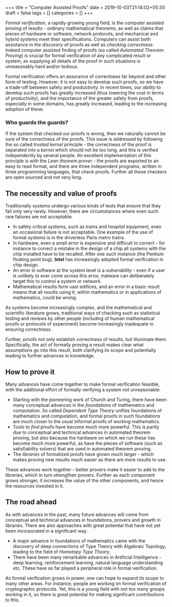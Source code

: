 +++
title = "Computer Assisted Proofs"
date = 2019-10-03T21:14:02+05:30
draft = false
tags = []
categories = []
+++ 

_Formal verification_, a rapidly growing young field, is the computer assisted proving of results - ordinary mathematical theorems, as well as claims that pieces of hardware or software, network protocols, and mechanical and hybrid systems meet their specifications. Computers can assist both assistance in the  _discovery_ of proofs as well as _checking correctness_. Indeed computer assisted finding of proofs (so called _Automated Theorem Proving_) is crucial for formal verification of any complicated result or system, as supplying all details of the proof in such situations is unreasonably hard and/or tedious.

Formal verification offers an assurance of correctness far beyond and other form of testing. However, it is not easy to develop such proofs, so we have a trade-off between safety and productivity. In recent times, our _ability_ to develop such proofs has greatly increased (thus lowering the cost in terms of productivity), and the importance of the greater safety from proofs, especially in some domains, has greatly increased, leading to the increasing adoption of these.

### Who guards the guards?

If the system that checked our proofs is wrong, then we naturally cannot be sure of the correctness of the proofs. This issue is addressed by following the so called _trusted kernel_ principle - the correctness of the proof is separated into a _kernel_ which should not be too long, and this is verified independently by several people. An excellent implementation of this principle is with the _Lean theorem prover_ - the proofs are exported to an easy to read format, and there are three independent programs, written in three programming languages, that check proofs. Further all these checkers are open sourced and not very long.

## The necessity and value of proofs

Traditionally systems undergo various kinds of tests that ensure that they fail only very rarely. However, there are circumstances where even such rare failures are not acceptable.

* In safety critical systems, such as trains and hospital equipment, even an occasional failure is not acceptable. One example of the use of formal systems is in the driverless Paris metro trains.
* In hardware, even a small error is expensive and difficult to correct - for instance to correct a mistake in the design of a chip all systems with the chip installed have to be recalled. After one such instance (the Pentium floating point bug), __Intel__ has increasingly adopted formal verification in chip design.
* An error in software at the system level is a _vulnerability_ - even if a user is unlikely to ever come across this error, malware can deliberately target this to control a system or network.
* Mathematical results form vast edifices, and an error in a basic result means that all results using it, within mathematics or in applications of mathematics, could be wrong.

As systems become increasingly complex, and the mathematical and scientific literature grows, traditional ways of checking such as statistical testing and reviews by other people (including of human mathematical proofs or protocols of experiment) become increasingly inadequate in ensuring correctness.

Further, proofs not only establish correctness of results, but illuminate them. Specifically, the act of formally proving a result makes clear what assumptions go into this result, both clarifying its scope and potentially leading to further advances in knowledge.

## How to prove it

Many advances have come together to make formal verification feasible, with the additional effort of formally verifying a system not unreasonable.

* Starting with the pioneering work of Church and Turing, there have been many conceptual advances in the _foundations_ of mathematics and computation. So called _Dependent Type Theory_ unifies foundations of mathematics and computation, and formal proofs in such foundations are much closer to the usual informal proofs of working mathematics.
* Tools to _find_ proofs have become much more powerful. This is partly due to conceptual and technical advances in automated theorem proving, but also because the hardware on which we run these has become much more powerful, as have the pieces of software (such as satisfiability solvers) that are used in automated theorem proving.
* The _libraries_ of formalized proofs have grown much larger - which makes proving new results much easier as there are more results to use.

These advances work together - better provers make it easier to add to the libraries, which in turn strengthen provers. Further as each component grows stronger, it increases the value of the other components, and hence the resources invested in it.

## The road ahead

As with advances in the past, many future advances will come from conceptual and technical advances in foundations, provers and growth in libraries. There are also approaches with great potential that have not yet been incorporated in a significant way.

* A major advance in foundations of mathematics came with the discovery of deep connections of Type Theory with Algebraic Topology, leading to the field of _Homotopy Type Theory_.
* There have been many remarkable advances in Artificial Intelligence - deep learning, reinforcement learning, natural language understanding etc. These have so far played a peripheral role in formal verification.

As formal verification grows in power, one can hope to expand its scope to many other areas. For instance, people are working on formal verification of cryptographic protocols. Yet, this is a young field with not too many groups working in it, so there is great potential for making significant contributions to this.
